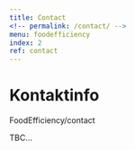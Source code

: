 ```yaml
---
title: Contact
<!-- permalink: /contact/ -->
menu: foodefficiency
index: 2
ref: contact
---
```


# Kontaktinfo
FoodEfficiency/contact

TBC...
